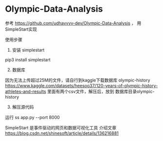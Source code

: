 # Olympic-Data-Analysis
参考 https://github.com/udhavvvv-dev/Olympic-Data-Analysis ， 用SimpleStart实现

使用步骤
1. 安装 simplestart
   
pip3 install simplestart

2. 数据库

因为无法上传超过25M的文件，请自行到kaggle下载数据库
olympic-history
https://www.kaggle.com/datasets/heesoo37/120-years-of-olympic-history-athletes-and-results
里面有两个csv文件，解压后，放到 数据库目录olympic-history
   
3. 解压源代码
   
运行 ss app.py --port 8000

SimpleStart 是事件驱动的网页和数据可视化工具
介绍文章
https://blog.csdn.net/shinesoft/article/details/136216881
